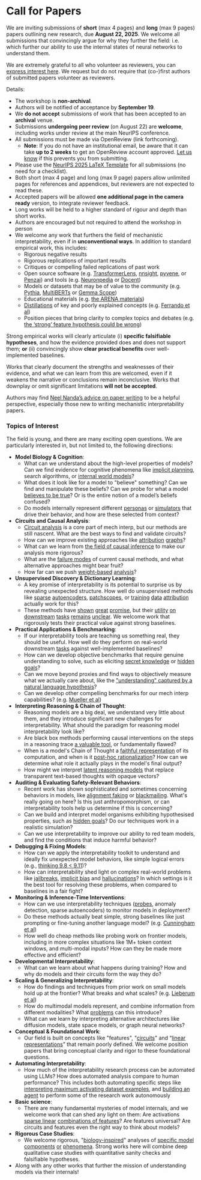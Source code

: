 # Call for Papers
We are inviting submissions of **short** (max 4 pages) and **long** (max 9 pages) papers outlining new research, due **August 22, 2025**. We welcome all submissions that convincingly argue for why they further the field: i.e. which further our ability to use the internal states of neural networks to understand them. 

We are extremely grateful to all who volunteer as reviewers, you can [express interest here](https://www.google.com/url?q=https://docs.google.com/forms/d/e/1FAIpQLSdiw1SJllzoTz_nqzDTzTOGb9DV3W_truQyh-WvYj_QGIi7Mg/viewform?usp%3Ddialog&sa=D&source=editors&ust=1753373272678393&usg=AOvVaw10lqXEf_1blbBGoZfs1CB4). We request but do not require that (co-)first authors of submitted papers volunteer as reviewers. 

Details: 
* The workshop is **non-archival**.
* Authors will be notified of acceptance by **September 19**.
* We **do not accept** submissions of work that has been accepted to an **archival** venue.
* Submissions **undergoing peer review** (on August 22) are **welcome**, including works under review at the main NeurIPS conference.
* All submissions must be made via OpenReview (link forthcoming).
  * **Note**: If you do not have an institutional email, be aware that it can take **up to 2 weeks** to get an OpenReview account approved. [Let us know](mailto:neurips2025@mechinterpworkshop.com) if this prevents you from submitting.
* Please use the [NeurIPS 2025 LaTeX Template](https://www.google.com/url?q=https://media.neurips.cc/Conferences/NeurIPS2025/Styles.zip&sa=D&source=editors&ust=1753373272682441&usg=AOvVaw2OvIpBDV97j4iyWpMJfAnp) for all submissions (no need for a checklist).
* Both short (max 4 page) and long (max 9 page) papers allow unlimited pages for references and appendices, but reviewers are not expected to read these.
* Accepted papers will be allowed **one additional page in the camera ready** version, to integrate reviewer feedback.
* Long works will be held to a higher standard of rigour and depth than short works.
* Authors are encouraged but not required to attend the workshop in person
* We welcome any work that furthers the field of mechanistic interpretability, even if in **unconventional ways**. In addition to standard empirical work, this includes:
  * Rigorous negative results
  * Rigorous replications of important results
  * Critiques or compelling failed replications of past work
  * Open source software (e.g. [TransformerLens](https://www.google.com/url?q=https://github.com/neelnanda-io/TransformerLens&sa=D&source=editors&ust=1753373272686051&usg=AOvVaw2QHwUWyawx6Ws2m8ANpZZp), [nnsight](https://www.google.com/url?q=https://github.com/ndif-team/nnsight&sa=D&source=editors&ust=1753373272686285&usg=AOvVaw34ZE0IF3ki4XweSCGAZpaR), [pyvene](https://www.google.com/url?q=https://github.com/stanfordnlp/pyvene/tree/main/pyvene/models/mlp&sa=D&source=editors&ust=1753373272686520&usg=AOvVaw3Ctx-dcImpJ9suiIRDJ5W9), or [Penzai](https://www.google.com/url?q=https://github.com/google-deepmind/penzai&sa=D&source=editors&ust=1753373272686758&usg=AOvVaw1ebFU1rSFQX3kcV5f28CCk)) and tools (e.g. [Neuronpedia](https://www.google.com/url?q=http://neuronpedia.org&sa=D&source=editors&ust=1753373272687005&usg=AOvVaw2WbxhJNp9VKdonik1YPB7H) or [Docent](https://www.google.com/url?q=https://transluce.org/introducing-docent&sa=D&source=editors&ust=1753373272687257&usg=AOvVaw2zE1TS3K4nuA0qA63c04S4))
  * Models or datasets that may be of value to the community (e.g. [Pythia](https://www.google.com/url?q=https://arxiv.org/abs/2304.01373&sa=D&source=editors&ust=1753373272687825&usg=AOvVaw3y_lElTMnQb0AeJWzfR1vk), [MultiBERTs](https://www.google.com/url?q=https://arxiv.org/abs/2106.16163&sa=D&source=editors&ust=1753373272688044&usg=AOvVaw0DaEuzuoQBsVF0BhG-29Ah) or [Gemma Scope](https://www.google.com/url?q=https://arxiv.org/abs/2408.05147&sa=D&source=editors&ust=1753373272688212&usg=AOvVaw0LcBOD6irxk6OTX62haEyw))
  * Educational materials (e.g. [the ARENA materials](https://www.google.com/url?q=https://arena3-chapter1-transformer-interp.streamlit.app/&sa=D&source=editors&ust=1753373272688667&usg=AOvVaw0VREr7gLs2yu0bnIKi4EEs))
  * [Distillations](https://www.google.com/url?q=https://distill.pub/2017/research-debt/&sa=D&source=editors&ust=1753373272689097&usg=AOvVaw1ALXO92Z5Bccrvu76H65GP) of key and poorly explained concepts (e.g. [Ferrando et al](https://www.google.com/url?q=https://arxiv.org/abs/2405.00208&sa=D&source=editors&ust=1753373272689437&usg=AOvVaw1E5pyz1ToVlKG4xOm-FZqs))
  * Position pieces that bring clarity to complex topics and debates (e.g. [the ‘strong’ feature hypothesis could be wrong](https://www.google.com/url?q=https://www.alignmentforum.org/posts/tojtPCCRpKLSHBdpn/the-strong-feature-hypothesis-could-be-wrong&sa=D&source=editors&ust=1753373272690116&usg=AOvVaw0cPs7xqItOKt5Ixmcw4if_))

Strong empirical works will clearly articulate (i) **specific falsifiable hypotheses**, and how the evidence provided does and does not support them; **or** (ii) convincingly show **clear practical benefits** over well-implemented baselines. 

Works that clearly document the strengths and weaknesses of their evidence, and what we can learn from this are welcomed, even if it weakens the narrative or conclusions remain inconclusive. Works that downplay or omit significant limitations **will not be accepted**. 

Authors may find [Neel Nanda’s advice on paper writing](https://www.google.com/url?q=https://www.alignmentforum.org/posts/eJGptPbbFPZGLpjsp/highly-opinionated-advice-on-how-to-write-ml-papers&sa=D&source=editors&ust=1753373272692805&usg=AOvVaw3wRP0JIfNSgtNuZ435Xpob) to be a helpful perspective, especially those new to writing mechanistic interpretability papers. 
### Topics of Interest
The field is young, and there are many exciting open questions. We are particularly interested in, but not limited to, the following directions: 
* **Model Biology & Cognition**:
  * What can we understand about the high-level properties of models? Can we find evidence for cognitive phenomena like [implicit planning](https://www.google.com/url?q=https://transformer-circuits.pub/2025/attribution-graphs/biology.html%23dives-poems&sa=D&source=editors&ust=1753373272694620&usg=AOvVaw1qPnbFUUYjA4dsb5IJ5Z9E), search algorithms, or [internal world models](https://www.google.com/url?q=https://arxiv.org/abs/2210.13382&sa=D&source=editors&ust=1753373272695032&usg=AOvVaw2oLbC7BChOUODGc48FgFxA)?
  * What does it look like for a model to "believe" something? Can we find and manipulate these beliefs? Can we probe for what a model [believes to be true](https://www.google.com/url?q=https://arxiv.org/abs/2310.06824&sa=D&source=editors&ust=1753373272695829&usg=AOvVaw39qKjOozIDc1BFBlOJlQVX)? Or is the entire notion of a model’s beliefs confused?
  * Do models internally represent different [personas](https://www.google.com/url?q=https://arxiv.org/abs/2406.12094&sa=D&source=editors&ust=1753373272696456&usg=AOvVaw1qxOqobFZYWqlISjW1LTbq) or [simulators](https://www.google.com/url?q=https://www.nature.com/articles/s41586-023-06647-8&sa=D&source=editors&ust=1753373272696793&usg=AOvVaw0ghFCtR9_Vtg9cAuVm52sf) that drive their behavior, and how are these selected from context?
* **Circuits and Causal Analysis**:
  * [Circuit analysis](https://www.google.com/url?q=https://distill.pub/2020/circuits/zoom-in/&sa=D&source=editors&ust=1753373272697673&usg=AOvVaw3JSDW1H4GR35aEcpL9SUDN) is a core part of mech interp, but our methods are still nascent. What are the best ways to find and validate circuits?
  * How can we improve existing approaches like [attribution](https://www.google.com/url?q=https://arxiv.org/abs/2406.11944&sa=D&source=editors&ust=1753373272698550&usg=AOvVaw3M7YPi4eT05lHlVzAwrdG7) [graphs](https://www.google.com/url?q=https://transformer-circuits.pub/2025/attribution-graphs/methods.html&sa=D&source=editors&ust=1753373272698833&usg=AOvVaw1JzAVYldsTM-L2CnTVfTx9)?
  * What can we learn from [the field of causal inference](https://www.google.com/url?q=https://arxiv.org/abs/2407.04690&sa=D&source=editors&ust=1753373272699295&usg=AOvVaw3xI8Wu9KPZuZpbPGlnzY9E) to make our analysis more rigorous?
  * What are the [failure modes](https://www.google.com/url?q=https://arxiv.org/abs/2307.15771&sa=D&source=editors&ust=1753373272699751&usg=AOvVaw2LqkjV7LwsghRLzPNZN1jU) of current causal methods, and what alternative approaches might bear fruit?
  * How far can we push [weight-based](https://www.google.com/url?q=https://arxiv.org/abs/2301.05217&sa=D&source=editors&ust=1753373272700390&usg=AOvVaw3EDNFbfzgTJ_j_7OYzSxOk) [analysis](https://www.google.com/url?q=https://arxiv.org/abs/2410.08417&sa=D&source=editors&ust=1753373272700583&usg=AOvVaw1zQGTMKdMp_uj3SxdA-y75)?
* **Unsupervised Discovery & Dictionary Learning**:
  * A key promise of interpretability is its potential to surprise us by revealing unexpected structure. How well do unsupervised methods like [sparse](https://www.google.com/url?q=https://arxiv.org/abs/2103.15949&sa=D&source=editors&ust=1753373272701650&usg=AOvVaw3nbNCAI1tAYdviTiQbC3su) [autoencoders](https://www.google.com/url?q=https://transformer-circuits.pub/2023/monosemantic-features&sa=D&source=editors&ust=1753373272701974&usg=AOvVaw1Ya-Pr6U4nRg5zflovd8pV), [patch](https://www.google.com/url?q=https://arxiv.org/abs/2401.06102&sa=D&source=editors&ust=1753373272702178&usg=AOvVaw0BsCsZp0AEIh4Vs0FkezM2)[scopes](https://www.google.com/url?q=https://arxiv.org/abs/2403.10949v2&sa=D&source=editors&ust=1753373272702324&usg=AOvVaw3td1_qW6XkO3wVG90WH3vd), or [training](https://www.google.com/url?q=https://proceedings.mlr.press/v70/koh17a?ref%3Dhttps://githubhelp.com&sa=D&source=editors&ust=1753373272702573&usg=AOvVaw0MRgs-GE079_SjoDVNLNb_) [data](https://www.google.com/url?q=https://arxiv.org/abs/2308.03296&sa=D&source=editors&ust=1753373272702779&usg=AOvVaw3ct312mlfCKhxavlzdRSLU) [attribution](https://www.google.com/url?q=https://arxiv.org/abs/2205.11482&sa=D&source=editors&ust=1753373272702979&usg=AOvVaw0fHdZ6D8J4vV2dFVMxRZBl) actually work for this?
  * These methods have [shown](https://www.google.com/url?q=https://transformer-circuits.pub/2024/scaling-monosemanticity/index.html&sa=D&source=editors&ust=1753373272703470&usg=AOvVaw2YkEh6PpudZCBhFpPh_TDj) [great](https://www.google.com/url?q=https://transformer-circuits.pub/2025/attribution-graphs/biology.html&sa=D&source=editors&ust=1753373272703733&usg=AOvVaw2coeW3qA3jCIa59YAv6oIb) [promise](https://www.google.com/url?q=https://arxiv.org/abs/2503.10965&sa=D&source=editors&ust=1753373272703948&usg=AOvVaw0PFgtzOQNOLU0bVmUrQ2HX), but their [utility](https://www.google.com/url?q=https://arxiv.org/abs/2502.16681&sa=D&source=editors&ust=1753373272704172&usg=AOvVaw3VqcWSKkp_09Yfpp6XZnTZ) [on](https://www.google.com/url?q=https://www.tilderesearch.com/blog/sieve&sa=D&source=editors&ust=1753373272704371&usg=AOvVaw2TkT6NmLnx2_y96UThelh7) [downstream](https://www.google.com/url?q=https://arxiv.org/abs/2501.17148&sa=D&source=editors&ust=1753373272704579&usg=AOvVaw2Km74p6FfyNCJJ1OsWVbYW) [tasks](https://www.google.com/url?q=https://transformer-circuits.pub/2024/features-as-classifiers/index.html&sa=D&source=editors&ust=1753373272704811&usg=AOvVaw0xLlf3JzElx35X9MjWx2ID) [remains](https://www.google.com/url?q=https://arxiv.org/abs/2502.04382&sa=D&source=editors&ust=1753373272705019&usg=AOvVaw1a0QxDTCJcYkKWQEbrDDbS) [unclear](https://www.google.com/url?q=https://www.alignmentforum.org/posts/4uXCAJNuPKtKBsi28/negative-results-for-saes-on-downstream-tasks&sa=D&source=editors&ust=1753373272705317&usg=AOvVaw0i6Z8dIQYX2FeTJ1PnsWXN). We welcome work that rigorously tests their practical value against strong baselines.
* **Practical Applications & Benchmarking**:
  * If our interpretability tools are teaching us something real, they should be useful. How well do they perform on real-world downstream [tasks](https://www.google.com/url?q=https://www.lesswrong.com/posts/wGRnzCFcowRCrpX4Y/downstream-applications-as-validation-of-interpretability&sa=D&source=editors&ust=1753373272706465&usg=AOvVaw1A7sDeL01JDEgYVaU4IaId) against well-implemented baselines?
  * How can we develop objective benchmarks that require genuine understanding to solve, such as eliciting [secret knowledge](https://www.google.com/url?q=https://arxiv.org/abs/2505.14352&sa=D&source=editors&ust=1753373272707162&usg=AOvVaw2j7GAtD4HxQ4aBKZQkLk3l) or [hidden goals](https://www.google.com/url?q=https://arxiv.org/abs/2503.10965&sa=D&source=editors&ust=1753373272707362&usg=AOvVaw20EMhmoUHzKwNQb14-t-9Y)?
  * Can we move beyond proxies and find ways to objectively measure what we actually care about, like the ["understanding" captured by a natural language hypothesis](https://www.google.com/url?q=https://arxiv.org/abs/2502.04382&sa=D&source=editors&ust=1753373272708090&usg=AOvVaw1t2haO-6PfEMv22yIbDu28)?
  * Can we develop other compelling benchmarks for our mech interp capabilities? (e.g. [Mueller et al](https://www.google.com/url?q=https://arxiv.org/abs/2504.13151&sa=D&source=editors&ust=1753373272708611&usg=AOvVaw2hQj-YX3B7GL41wnPXzfQ-))
* **Interpreting Reasoning & Chain of Thought**:
  * Reasoning models are a big deal, we understand very little about them, and they introduce significant new challenges for interpretability. What should the paradigm for reasoning model interpretability look like?
  * Are black box methods performing causal interventions on the steps in a reasoning trace [a valuable tool](https://www.google.com/url?q=https://arxiv.org/abs/2506.19143&sa=D&source=editors&ust=1753373272710109&usg=AOvVaw3PaH3dU-WcW8zta3ngwomK), or fundamentally flawed?
  * When is a model's Chain of Thought a [faithful representation](https://www.google.com/url?q=https://arxiv.org/abs/2305.04388&sa=D&source=editors&ust=1753373272710678&usg=AOvVaw3LIjp1WrambSNSuOy9gJHR) of its computation, and when is it [post-hoc rationalization](https://www.google.com/url?q=https://arxiv.org/abs/2503.08679&sa=D&source=editors&ust=1753373272711046&usg=AOvVaw35--Fhtlk-VUQgemHDS6I3)? How can we determine what role it actually plays in the model's final output?
  * How might we interpret [latent reasoning models](https://www.google.com/url?q=https://arxiv.org/abs/2412.06769&sa=D&source=editors&ust=1753373272711694&usg=AOvVaw19VVaVRjh_-46m07jTFM2O) that replace transparent text-based thoughts with opaque vectors?
* **Auditing & Evaluating Safety-Relevant Behaviors**:
  * Recent work has shown sophisticated and sometimes concerning behaviors in models, like [alignment faking](https://www.google.com/url?q=https://arxiv.org/abs/2412.14093&sa=D&source=editors&ust=1753373272712618&usg=AOvVaw1f9OBmYHb71g8bqrsDEVx6) or [blackmailing](https://www.google.com/url?q=https://www.anthropic.com/research/agentic-misalignment&sa=D&source=editors&ust=1753373272712867&usg=AOvVaw22AKsi74l_aLl3MXeB52h0). What's really going on here? Is this just anthropomorphism, or can interpretability tools help us determine if this is concerning?
  * Can we build and interpret model organisms exhibiting hypothesised properties, such as [hidden goals](https://www.google.com/url?q=https://arxiv.org/abs/2503.10965&sa=D&source=editors&ust=1753373272713592&usg=AOvVaw3EVk_57z4MMxDXQMdXfp_4)? Do our techniques work in a realistic simulation?
  * Can we use interpretability to improve our ability to red team models, and find the conditions that induce harmful behavior?
* **Debugging & Fixing Models**:
  * How can we apply the interpretability toolkit to understand and ideally fix unexpected model behaviors, like simple logical errors (e.g., [thinking 9.8 < 9.11](https://www.google.com/url?q=https://transluce.org/observability-interface&sa=D&source=editors&ust=1753373272714920&usg=AOvVaw1pA-yc4lDYElJ3f8sHh90c))?
  * How can interpretability shed light on complex real-world problems like [jailbreaks](https://www.google.com/url?q=https://transformer-circuits.pub/2025/attribution-graphs/biology.html%23dives-jailbreak&sa=D&source=editors&ust=1753373272715509&usg=AOvVaw0ez5iqZbKft1ZJKzEs3i0S), [implicit bias](https://www.google.com/url?q=https://arxiv.org/abs/2506.10922&sa=D&source=editors&ust=1753373272715728&usg=AOvVaw2_aYRCzvCVo6Hx3iXmpXqu) and [hallucinations](https://www.google.com/url?q=https://arxiv.org/abs/2411.14257&sa=D&source=editors&ust=1753373272715970&usg=AOvVaw2oDgmrRFrCN71tBlIEFoGK)? In which settings is it the best tool for resolving these problems, when compared to baselines in a fair fight?
* **Monitoring & Inference-Time Interventions**:
  * How can we use interpretability techniques ([probes](https://www.google.com/url?q=https://arxiv.org/abs/2102.12452&sa=D&source=editors&ust=1753373272717065&usg=AOvVaw02gSQ5zgvjkovMg3adGfcQ), anomaly detection, sparse autoencoders) to monitor models in deployment?
  * Do these methods actually beat simple, strong baselines like just prompting or fine-tuning another language model? (e.g. [Cunningham et al](https://www.google.com/url?q=https://alignment.anthropic.com/2025/cheap-monitors/&sa=D&source=editors&ust=1753373272717878&usg=AOvVaw0pPuIdDbXuVv0GfcIKr9_F))
  * How well do cheap methods like probing work on frontier models, including in more complex situations like 1M+ token context windows, and multi-modal inputs? How can they be made more effective and efficient?
* **Developmental Interpretability**:
  * What can we learn about what happens during training? How and why do models and their circuits form the way they do?
* **Scaling & Generalizing Interpretability**:
  * How do findings and techniques from prior work on small models hold up at the frontier? What breaks and what scales? (e.g. [Lieberum et al](https://www.google.com/url?q=https://arxiv.org/abs/2307.09458&sa=D&source=editors&ust=1753373272720271&usg=AOvVaw3MD-13U9AsR25FyOMXgH_P))
  * How do multimodal models represent, and combine information from different modalities? What [problems](https://www.google.com/url?q=https://openreview.net/pdf?id%3DVUhRdZp8ke&sa=D&source=editors&ust=1753373272720949&usg=AOvVaw0XewrYukoYOXyU0Nv__R8T) can this introduce?
  * What can we learn by interpreting alternative architectures like diffusion models, state space models, or graph neural networks?
* **Conceptual & Foundational Work**:
  * Our field is built on concepts like "features", "[circuits](https://www.google.com/url?q=https://distill.pub/2020/circuits/zoom-in/&sa=D&source=editors&ust=1753373272722098&usg=AOvVaw2GAWVWXXsVsfSKUa-LhdbA)" and “[linear representations](https://www.google.com/url?q=https://transformer-circuits.pub/2024/july-update/index.html%23linear-representations&sa=D&source=editors&ust=1753373272722495&usg=AOvVaw2_PnL1qJmjkgsMwwEyK5uE)” that remain poorly defined. We welcome position papers that bring conceptual clarity and rigor to these foundational questions.
* **Automating Interpretability**:
  * How much of the interpretability research process can be automated using LLMs? How does automated analysis compare to human performance? This includes both automating specific steps like [interpreting maximum activating dataset examples](https://www.google.com/url?q=https://openaipublic.blob.core.windows.net/neuron-explainer/paper/index.html&sa=D&source=editors&ust=1753373272724203&usg=AOvVaw2rKWyNaLU51d5QnSZBUMBX), and [building an agent](https://www.google.com/url?q=https://arxiv.org/abs/2404.14394&sa=D&source=editors&ust=1753373272724546&usg=AOvVaw2NYF1XfzJALGpCItOxq1KL) to perform some of the research work autonomously
* **Basic science**:
  * There are many fundamental mysteries of model internals, and we welcome work that can shed any light on them: Are activations [sparse linear](https://www.google.com/url?q=https://arxiv.org/abs/1601.03764&sa=D&source=editors&ust=1753373272725756&usg=AOvVaw19LmlwZzHtP4DgIU6Vh9_M) [combinations of features](https://www.google.com/url?q=https://transformer-circuits.pub/2022/toy_model/index.html&sa=D&source=editors&ust=1753373272726132&usg=AOvVaw0Wyea_V_joz9EOrH4bmnWk)? Are features universal? Are circuits and features even the right way to think about models?
* **Rigorous Case Studies**:
  * We welcome rigorous, "[biology-inspired](https://www.google.com/url?q=https://distill.pub/2020/circuits/curve-circuits/&sa=D&source=editors&ust=1753373272727110&usg=AOvVaw3y-OdxPjAy5YbycUKLjLGc)" analyses of [specific model](https://www.google.com/url?q=https://arxiv.org/abs/2310.04625&sa=D&source=editors&ust=1753373272727408&usg=AOvVaw3Gsr4wuEGa2A4nHpQGz3E3) [components](https://www.google.com/url?q=https://transformer-circuits.pub/2024/scaling-monosemanticity/index.html&sa=D&source=editors&ust=1753373272727702&usg=AOvVaw0MuiU2iqelHH-CiI-RxZBU) [or](https://www.google.com/url?q=https://arxiv.org/abs/2305.01610&sa=D&source=editors&ust=1753373272727989&usg=AOvVaw3HBv-5SluxsHLQ5Yw8Q8Hc) [phenomena](https://www.google.com/url?q=https://arxiv.org/abs/2306.09346&sa=D&source=editors&ust=1753373272728201&usg=AOvVaw0_4Vqe42sdG-UXfGIqrX4L). Strong works here will combine deep qualitative case studies with quantitative sanity checks and falsifiable hypotheses.
* Along with any other works that further the mission of understanding models via their internals!